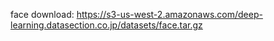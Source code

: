 face download: https://s3-us-west-2.amazonaws.com/deep-learning.datasection.co.jp/datasets/face.tar.gz